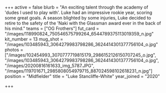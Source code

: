 +++
active = false
blurb = "An exciting talent through the academy of 'dudes I used to play with'. Luke had an impressive rookie year, scoring some great goals. A season blighted by some injuries, Luke decided to retire to the safety of the 'Naki with the Glassman award ever in the back of his mind."
teams = ["OG Frothers"]
fut_card = "/images/118990824_750546575799264_6544789375113019359_n.jpg"
kit_number = 13
mug_shot = "/images/103485943_3064279983798286_3624414301377756104_o.jpg"
photos = ["/images/102454993_3070777719815179_2986152126150707245_o.jpg", "/images/103485943_3064279983798286_3624414301377756104_o.jpg", "/images/20200816161633_img_5787.JPG", "/images/119701671_2985808054979715_887024598102618231_n.jpg"]
position = "Midfielder"
title = "Luke Stancliffe-White"
year_joined = "2020"

+++

